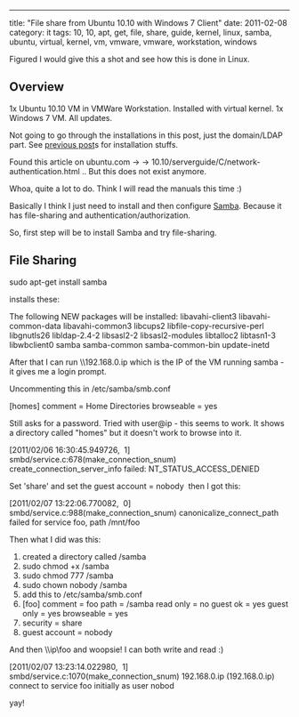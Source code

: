 ---
title: "File share from Ubuntu 10.10 with Windows 7 Client"
date: 2011-02-08
category: it
tags: 10, 10, apt, get, file, share, guide, kernel, linux, samba, ubuntu, virtual, kernel, vm, vmware, vmware, workstation, windows

Figured I would give this a shot and see how this is done in Linux.

## Overview

1x Ubuntu 10.10 VM in VMWare Workstation. Installed with virtual kernel. 1x Windows 7 VM. All updates.

Not going to go through the installations in this post, just the domain/LDAP part. See [previous post](http://www.guldmyr.com/blog/tag/ubuntu/ "tag ubuntu")s for installation stuffs.

Found this article on ubuntu.com -> -> 10.10/serverguide/C/network-authentication.html .. But this does not exist anymore.

Whoa, quite a lot to do. Think I will read the manuals this time :)

Basically I think I just need to install and then configure [Samba](http://www.samba.org/samba/docs/SambaIntro.html "samba intro"). Because it has file-sharing and authentication/authorization.

So, first step will be to install Samba and try file-sharing.

## File Sharing

sudo apt-get install samba

installs these:

The following NEW packages will be installed: libavahi-client3 libavahi-common-data libavahi-common3 libcups2 libfile-copy-recursive-perl libgnutls26 libldap-2.4-2 libsasl2-2 libsasl2-modules libtalloc2 libtasn1-3 libwbclient0 samba samba-common samba-common-bin update-inetd

After that I can run \\\\192.168.0.ip which is the IP of the VM running samba - it gives me a login prompt.

Uncommenting this in /etc/samba/smb.conf

\[homes\] comment = Home Directories browseable = yes

Still asks for a password. Tried with user@ip - this seems to work. It shows a directory called "homes" but it doesn't work to browse into it.

\[2011/02/06 16:30:45.949726,  1\] smbd/service.c:678(make\_connection\_snum) create\_connection\_server\_info failed: NT\_STATUS\_ACCESS\_DENIED

Set 'share' and set the guest account = nobody  then I got this:

\[2011/02/07 13:22:06.770082,  0\] smbd/service.c:988(make\_connection\_snum) canonicalize\_connect\_path failed for service foo, path /mnt/foo

Then what I did was this:

1. created a directory called /samba
2. sudo chmod +x /samba
3. sudo chmod 777 /samba
4. sudo chown nobody /samba
5. add this to /etc/samba/smb.conf
6. \[foo\] comment = foo path = /samba read only = no guest ok = yes guest only = yes browseable = yes
7. security = share
8. guest account = nobody

And then \\\\ip\\foo and woopsie! I can both write and read :)

\[2011/02/07 13:23:14.022980,  1\] smbd/service.c:1070(make\_connection\_snum) 192.168.0.ip (192.168.0.ip) connect to service foo initially as user nobod

yay!
